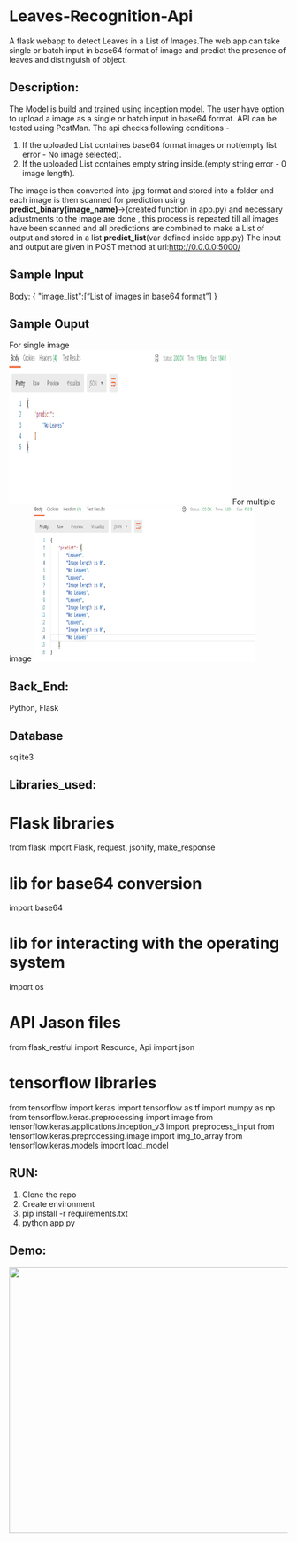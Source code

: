 # Leaves-Recognition-Api
A flask webapp to detect Leaves in a List of Images.The web app can take single or batch input in base64 format of image and predict the presence of leaves and distinguish of object. 

## Description: 
The Model is build and trained using inception model. The user have option to upload a image as a single or batch input in base64 format. API can be tested using PostMan. 
The api checks following conditions - 
1. If the uploaded List containes base64 format images or not(empty list error - No image selected).
2. If the uploaded List containes empty string inside.(empty string error - 0 image length).

The image is then converted into .jpg format and stored into a folder and each image is 
then scanned for prediction using <b>predict_binary(image_name)</b>->(created function in app.py) and necessary adjustments to the image are done , this process is repeated till all images have been scanned and all predictions are combined to make a List of output and stored in a list <b>predict_list</b>(var defined inside app.py)
The input and output are given in POST method at url:http://0.0.0.0:5000/

## Sample Input 
Body: {
"image_list":[“List of images in base64 format”]
}

## Sample Ouput
For single image
<img src="screenshots/Postman_single_image.png" width="400" height="280" />
For multiple image
<img src="screenshots/Postman_12_image.png" width="400" height="280" />

## Back_End: 
Python, Flask  

## Database 
sqlite3

## Libraries_used: 

# Flask libraries
from flask import Flask, request, jsonify, make_response
# lib for base64 conversion
import base64
# lib for interacting with the operating system
import os
# API Jason files
from flask_restful import Resource, Api
import json
# tensorflow libraries
from tensorflow import keras
import tensorflow as tf
import numpy as np
from tensorflow.keras.preprocessing import image
from tensorflow.keras.applications.inception_v3 import preprocess_input
from tensorflow.keras.preprocessing.image import img_to_array
from tensorflow.keras.models import load_model
   

## RUN: 

1. Clone the repo   
2. Create environment  
3. pip install -r requirements.txt  
4. python app.py  


## Demo:  

<img src="assests/demo.gif" width="720" height="480" />
